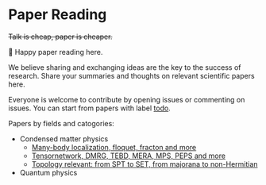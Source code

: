 # Paper Reading

~~Talk is cheap, paper is cheaper.~~

🍻 Happy paper reading here.

We believe sharing and exchanging ideas are the key to the success of research. Share your summaries and thoughts on relevant scientific papers here. 

Everyone is welcome to contribute by opening issues or commenting on issues. You can start from papers with label [todo](https://github.com/quclub/Paper-reading/issues?q=is%3Aissue+is%3Aopen+label%3Atodo).

Papers by fields and catogories:

* Condensed matter physics
  * [Many-body localization, floquet, fracton and more](https://github.com/quclub/Paper-reading/issues?q=is%3Aissue+is%3Aopen+label%3AMBL)
  * [Tensornetwork, DMRG, TEBD, MERA, MPS, PEPS and more](https://github.com/quclub/Paper-reading/issues?q=is%3Aissue+is%3Aopen+label%3ATensor)
  * [Topology relevant: from SPT to SET, from majorana to non-Hermitian](https://github.com/quclub/Paper-reading/issues?q=is%3Aissue+is%3Aopen+label%3ATopology)
* Quantum physics

